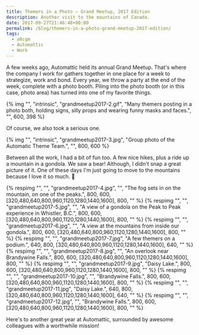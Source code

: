 ```yaml
---
title: Themers in a Photo – Grand Meetup, 2017 Edition
description: Another visit to the mountains of Canada.
date: 2017-09-27T21:46:48+00:00
permalink: /blog/themers-in-a-photo-grand-meetup-2017-edition/
tags:
  - a8cgm
  - Automattic
  - Work
---
```


A few weeks ago, Automattic held its annual Grand Meetup. That's where the company I work for gathers together in one place for a week to strategize, work and bond. Every year, we throw a party at the end of the week, complete with a photo booth. Piling into the photo booth (or in this case, photo area) has turned into one of my favorite things.

{% img "", "intrinsic", "grandmeetup2017-2.gif", "Many themers posting in a photo both, holding signs, silly props and wearing funny masks and faces.", "", 600, 398 %}

Of course, we also took a serious one.

{% img "", "intrinsic", "grandmeetup2017-3.jpg", "Group photo of the Automatic Theme Team.", "", 800, 600 %}

Between all the work, I had a bit of fun too. A few nice hikes, plus a ride up a mountain in a gondola. We saw a bear! Although, I didn't snap a great picture of it. One of these days I'm just going to move to the mountains because I love it so much. 🙂

<div class="reel">
  {% respimg "", "", "grandmeetup2017-4.jpg", "", "The fog sets in on the mountain, on one of the peaks.", 800, 600, [320,480,640,800,960,1120,1280,1440,1600], 800, "" %}
  {% respimg "", "", "grandmeetup2017-5.jpg", "", "A view of a gondola on the Peak to Peak experience in Whistler, B.C.", 800, 600, [320,480,640,800,960,1120,1280,1440,1600], 800, "" %}
  {% respimg "", "", "grandmeetup2017-6.jpg", "", "A view at the mountains from inside our gondola.", 800, 600, [320,480,640,800,960,1120,1280,1440,1600], 800, "" %}
  {% respimg "", "", "grandmeetup2017-7.jpg", "A few themers on a podium.", 640, 800, [320,480,640,800,960,1120,1280,1440,1600], 640, "" %}
  {% respimg "", "", "grandmeetup2017-8.jpg", "", "An overlook near Brandywine Falls.", 800, 600, [320,480,640,800,960,1120,1280,1440,1600], 800, "" %}
  {% respimg "", "", "grandmeetup2017-9.jpg", "Daisy Lake.", 800, 600, [320,480,640,800,960,1120,1280,1440,1600], 800, "" %}
  {% respimg "", "", "grandmeetup2017-10.jpg", "", "Brandywine Falls.", 800, 600, [320,480,640,800,960,1120,1280,1440,1600], 800, "" %}
  {% respimg "", "", "grandmeetup2017-11.jpg", "Daisy Lake.", 640, 800, [320,480,640,800,960,1120,1280,1440,1600], 640, "" %}
  {% respimg "", "", "grandmeetup2017-12.jpg", "", "Brandywine Falls.", 800, 600, [320,480,640,800,960,1120,1280,1440,1600], 800, "" %}
</div>

Here's to another great year at Automattic, surrounded by awesome colleagues with a worthwhile mission!
